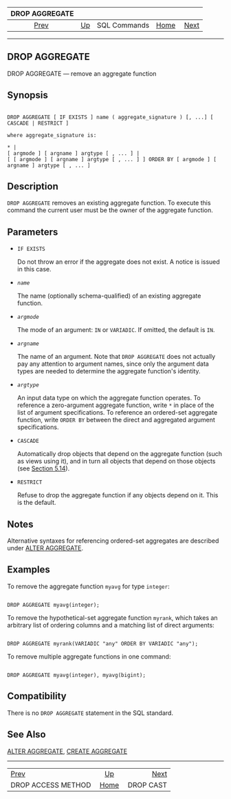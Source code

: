 <!--?xml version="1.0" encoding="UTF-8" standalone="no"?-->

|                       DROP AGGREGATE                      |                                        |              |                                                       |                                        |
| :-------------------------------------------------------: | :------------------------------------- | :----------: | ----------------------------------------------------: | -------------------------------------: |
| [Prev](sql-drop-access-method.html "DROP ACCESS METHOD")  | [Up](sql-commands.html "SQL Commands") | SQL Commands | [Home](index.html "PostgreSQL 17devel Documentation") |  [Next](sql-dropcast.html "DROP CAST") |

***



## DROP AGGREGATE

DROP AGGREGATE — remove an aggregate function

## Synopsis

```

DROP AGGREGATE [ IF EXISTS ] name ( aggregate_signature ) [, ...] [ CASCADE | RESTRICT ]

where aggregate_signature is:

* |
[ argmode ] [ argname ] argtype [ , ... ] |
[ [ argmode ] [ argname ] argtype [ , ... ] ] ORDER BY [ argmode ] [ argname ] argtype [ , ... ]
```

## Description

`DROP AGGREGATE` removes an existing aggregate function. To execute this command the current user must be the owner of the aggregate function.

## Parameters

*   `IF EXISTS`

    Do not throw an error if the aggregate does not exist. A notice is issued in this case.

*   *`name`*

    The name (optionally schema-qualified) of an existing aggregate function.

*   *`argmode`*

    The mode of an argument: `IN` or `VARIADIC`. If omitted, the default is `IN`.

*   *`argname`*

    The name of an argument. Note that `DROP AGGREGATE` does not actually pay any attention to argument names, since only the argument data types are needed to determine the aggregate function's identity.

*   *`argtype`*

    An input data type on which the aggregate function operates. To reference a zero-argument aggregate function, write `*` in place of the list of argument specifications. To reference an ordered-set aggregate function, write `ORDER BY` between the direct and aggregated argument specifications.

*   `CASCADE`

    Automatically drop objects that depend on the aggregate function (such as views using it), and in turn all objects that depend on those objects (see [Section 5.14](ddl-depend.html "5.14. Dependency Tracking")).

*   `RESTRICT`

    Refuse to drop the aggregate function if any objects depend on it. This is the default.

## Notes

Alternative syntaxes for referencing ordered-set aggregates are described under [ALTER AGGREGATE](sql-alteraggregate.html "ALTER AGGREGATE").

## Examples

To remove the aggregate function `myavg` for type `integer`:

```

DROP AGGREGATE myavg(integer);
```

To remove the hypothetical-set aggregate function `myrank`, which takes an arbitrary list of ordering columns and a matching list of direct arguments:

```

DROP AGGREGATE myrank(VARIADIC "any" ORDER BY VARIADIC "any");
```

To remove multiple aggregate functions in one command:

```

DROP AGGREGATE myavg(integer), myavg(bigint);
```

## Compatibility

There is no `DROP AGGREGATE` statement in the SQL standard.

## See Also

[ALTER AGGREGATE](sql-alteraggregate.html "ALTER AGGREGATE"), [CREATE AGGREGATE](sql-createaggregate.html "CREATE AGGREGATE")

***

|                                                           |                                                       |                                        |
| :-------------------------------------------------------- | :---------------------------------------------------: | -------------------------------------: |
| [Prev](sql-drop-access-method.html "DROP ACCESS METHOD")  |         [Up](sql-commands.html "SQL Commands")        |  [Next](sql-dropcast.html "DROP CAST") |
| DROP ACCESS METHOD                                        | [Home](index.html "PostgreSQL 17devel Documentation") |                              DROP CAST |
